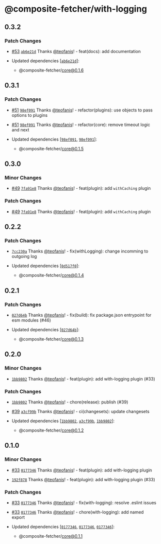 # @composite-fetcher/with-logging

## 0.3.2

### Patch Changes

- [#53](https://github.com/teofanis/composite-fetcher/pull/53) [`ab6e21d`](https://github.com/teofanis/composite-fetcher/commit/ab6e21d4b5717a9e5717f7a3cb9b5feb5f50cf87) Thanks [@teofanis](https://github.com/teofanis)! - feat(docs): add documentation

- Updated dependencies [[`ab6e21d`](https://github.com/teofanis/composite-fetcher/commit/ab6e21d4b5717a9e5717f7a3cb9b5feb5f50cf87)]:
  - @composite-fetcher/core@0.1.6

## 0.3.1

### Patch Changes

- [#51](https://github.com/teofanis/composite-fetcher/pull/51) [`98ef091`](https://github.com/teofanis/composite-fetcher/commit/98ef091783eb8c83309b08f2804c30c4e9216684) Thanks [@teofanis](https://github.com/teofanis)! - refactor(plugins): use objects to pass options to plugins

- [#51](https://github.com/teofanis/composite-fetcher/pull/51) [`98ef091`](https://github.com/teofanis/composite-fetcher/commit/98ef091783eb8c83309b08f2804c30c4e9216684) Thanks [@teofanis](https://github.com/teofanis)! - refactor(core): remove timeout logic and next

- Updated dependencies [[`98ef091`](https://github.com/teofanis/composite-fetcher/commit/98ef091783eb8c83309b08f2804c30c4e9216684), [`98ef091`](https://github.com/teofanis/composite-fetcher/commit/98ef091783eb8c83309b08f2804c30c4e9216684)]:
  - @composite-fetcher/core@0.1.5

## 0.3.0

### Minor Changes

- [#49](https://github.com/teofanis/composite-fetcher/pull/49) [`7fa91e8`](https://github.com/teofanis/composite-fetcher/commit/7fa91e8a8120c4a01d4d3e8ff6cbb5a6a8455ec8) Thanks [@teofanis](https://github.com/teofanis)! - feat(plugin): add `withCaching` plugin

### Patch Changes

- [#49](https://github.com/teofanis/composite-fetcher/pull/49) [`7fa91e8`](https://github.com/teofanis/composite-fetcher/commit/7fa91e8a8120c4a01d4d3e8ff6cbb5a6a8455ec8) Thanks [@teofanis](https://github.com/teofanis)! - feat(plugin): add `withCaching` plugin

## 0.2.2

### Patch Changes

- [`7cc230a`](https://github.com/teofanis/composite-fetcher/commit/7cc230a2ebfe398291a7c0bef176710e88128d8e) Thanks [@teofanis](https://github.com/teofanis)! - fix(withLogging): change incomming to outgoing log

- Updated dependencies [[`0d517f0`](https://github.com/teofanis/composite-fetcher/commit/0d517f0248aa71db50d2a52fb4bd08a71d7f7674)]:
  - @composite-fetcher/core@0.1.4

## 0.2.1

### Patch Changes

- [`027d64b`](https://github.com/teofanis/composite-fetcher/commit/027d64b1b283f3e9f2dce516cc673af86b578879) Thanks [@teofanis](https://github.com/teofanis)! - fix(build): fix package.json entrypoint for esm modules (#46)

- Updated dependencies [[`027d64b`](https://github.com/teofanis/composite-fetcher/commit/027d64b1b283f3e9f2dce516cc673af86b578879)]:
  - @composite-fetcher/core@0.1.3

## 0.2.0

### Minor Changes

- [`1bb9802`](https://github.com/teofanis/composite-fetcher/commit/1bb98027d8df61430a58eb2a0ace21f713dbd0bc) Thanks [@teofanis](https://github.com/teofanis)! - feat(plugin): add with-logging plugin (#33)

### Patch Changes

- [`1bb9802`](https://github.com/teofanis/composite-fetcher/commit/1bb98027d8df61430a58eb2a0ace21f713dbd0bc) Thanks [@teofanis](https://github.com/teofanis)! - chore(release): publish (#39)

- [#39](https://github.com/teofanis/composite-fetcher/pull/39) [`a3cf99b`](https://github.com/teofanis/composite-fetcher/commit/a3cf99b1bcdb11420aecc452089c34229f771f29) Thanks [@teofanis](https://github.com/teofanis)! - ci(changesets): update changesets

- Updated dependencies [[`1bb9802`](https://github.com/teofanis/composite-fetcher/commit/1bb98027d8df61430a58eb2a0ace21f713dbd0bc), [`a3cf99b`](https://github.com/teofanis/composite-fetcher/commit/a3cf99b1bcdb11420aecc452089c34229f771f29), [`1bb9802`](https://github.com/teofanis/composite-fetcher/commit/1bb98027d8df61430a58eb2a0ace21f713dbd0bc)]:
  - @composite-fetcher/core@0.1.2

## 0.1.0

### Minor Changes

- [#33](https://github.com/teofanis/composite-fetcher/pull/33) [`0177346`](https://github.com/teofanis/composite-fetcher/commit/0177346ea9fe6ffba187335b52abd78544380463) Thanks [@teofanis](https://github.com/teofanis)! - feat(plugin): add with-logging plugin

- [`192f878`](https://github.com/teofanis/composite-fetcher/commit/192f8783a71d60f4759959196b6e47721624c67b) Thanks [@teofanis](https://github.com/teofanis)! - feat(plugin): add with-logging plugin (#33)

### Patch Changes

- [#33](https://github.com/teofanis/composite-fetcher/pull/33) [`0177346`](https://github.com/teofanis/composite-fetcher/commit/0177346ea9fe6ffba187335b52abd78544380463) Thanks [@teofanis](https://github.com/teofanis)! - fix(with-logging): resolve .eslint issues

- [#33](https://github.com/teofanis/composite-fetcher/pull/33) [`0177346`](https://github.com/teofanis/composite-fetcher/commit/0177346ea9fe6ffba187335b52abd78544380463) Thanks [@teofanis](https://github.com/teofanis)! - chore(with-logging): add named export

- Updated dependencies [[`0177346`](https://github.com/teofanis/composite-fetcher/commit/0177346ea9fe6ffba187335b52abd78544380463), [`0177346`](https://github.com/teofanis/composite-fetcher/commit/0177346ea9fe6ffba187335b52abd78544380463), [`0177346`](https://github.com/teofanis/composite-fetcher/commit/0177346ea9fe6ffba187335b52abd78544380463)]:
  - @composite-fetcher/core@0.1.1
